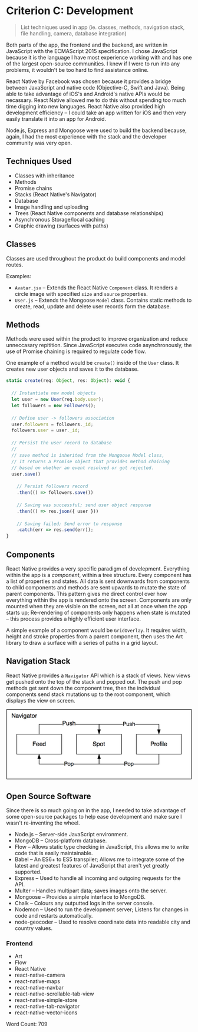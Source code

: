 # Criterion C: Development
> List techniques used in app (ie. classes, methods, navigation stack, file handling, camera, database integration)

Both parts of the app, the frontend and the backend, are written in JavaScript with the ECMAScript 2015 specification.
I chose JavaScript because it is the language I have most experience working with and has one of the largest open-source communities.
I knew if I were to run into any problems, it wouldn't be too hard to find assistance online.

React Native by Facebook was chosen because it provides a bridge between JavaScript and native code (Objective-C, Swift and Java).
Being able to take advantage of iOS's and Android's native APIs would be necassary. React Native allowed me to do this without spending too much time digging into new languages.
React Native also provided high development efficiency – I could take an app written for iOS and then very easily translate it into an app for Android.

Node.js, Express and Mongoose were used to build the backend because, again, I had the most experience with the stack and the developer community was very open.


## Techniques Used

- Classes with inheritance
- Methods
- Promise chains
- Stacks (React Native's Navigator)
- Database
- Image handling and uploading
- Trees (React Native components and database relationships)
- Asynchronous Storage/local caching
- Graphic drawing (surfaces with paths)

## Classes

Classes are used throughout the product do build components and model routes.

Examples:

- `Avatar.jsx` – Extends the React Native `Component` class. It renders a circle image with specified `size` and `source` properties.
- `User.js` – Extends the Mongoose `Model` class. Contains static methods to create, read, update and delete user records form the database.

## Methods

Methods were used within the product to improve organization and reduce unneccasary repitition.
Since JavaScript executes code asynchronously, the use of Promise chaining is required to regulate code flow.

One example of a method would be `create()` inside of the `User` class. It creates new user objects and saves it to the database.

```js
static create(req: Object, res: Object): void {

  // Instantiate new model objects
  let user = new User(req.body.user);
  let followers = new Followers();

  // Define user -> followers association
  user.followers = followers._id;
  followers.user = user._id;

  // Persist the user record to database
  //
  // save method is inherited from the Mongoose Model class,
  // It returns a Promise object that provides method chaining
  // based on whether an event resolved or got rejected.
  user.save()

    // Persist followers record
    .then(() => followers.save())

    // Saving was successful; send user object response
    .then(() => res.json({ user }))

    // Saving failed; Send error to response
    .catch(err => res.send(err));
}

```

## Components

React Native provides a very specific paradigm of develepment. Everything within the app is a *component*, within a tree structure.
Every component has a list of properties and states. All data is sent downwards from components to child components and methods are sent upwards to mutate the state of parent components.
This pattern gives me direct control over how everything within the app is rendered onto the screen.
Components are only mounted when they are visible on the screen, not all at once when the app starts up; Re-rendering of components only happens when state is mutated – this process provides a highly efficient user interface.

A simple example of a component would be `GridOverlay`. It requires width, height and stroke properties from a parent component, then uses the Art library to draw a surface with a series of paths in a grid layout.

## Navigation Stack

React Native provides a `Navigator` API which is a stack of views. New views get pushed onto the top of the stack and popped out.
The push and pop methods get sent down the component tree, then the individual components send stack mutations up to the root component, which displays the view on screen.

![Navigation Stack Diagram](images/navigation-stack.png)

## Open Source Software

Since there is so much going on in the app, I needed to take advantage of some open-source packages to help ease development
and make sure I wasn't re-inventing the wheel.

- Node.js – Server-side JavaScript environment.
- MongoDB – Cross-platform database.
- Flow – Allows static type checking in JavaScript, this allows me to write code that is easily maintainable.
- Babel – An ES6+ to ES5 transpiler; Allows me to integrate some of the latest and greatest features of JavaScript that aren't yet greatly supported. 
- Express – Used to handle all incoming and outgoing requests for the API.
- Multer – Handles multipart data; saves images onto the server.
- Mongoose – Provides a simple interface to MongoDB.
- Chalk – Colours any outputted logs in the server console.
- Nodemon – Used to run the development server; Listens for changes in code and restarts automatically.
- node-geocoder – Used to resolve coordinate data into readable city and country values.

### Frontend

- Art
- Flow
- React Native
- react-native-camera
- react-native-maps
- react-native-navbar
- react-native-scrollable-tab-view
- react-native-simple-store
- react-native-tab-navigator
- react-native-vector-icons

Word Count: 709